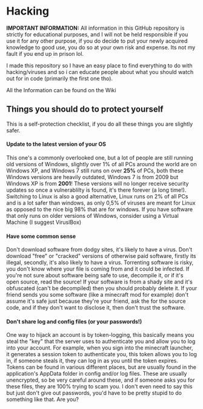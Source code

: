 # Hacking
**IMPORTANT INFORMATION:** All information in this GitHub repository is strictly for educational purposes, and I will not be held responsible if you use it for any other purpose, if you do decide to put your newly acquired knowledge to good use, you do so at your own risk and expense. Its not my fault if you end up in prison lol.

I made this repository so I have an easy place to find everything to do with hacking/viruses and so i can educate people about what you should watch out for in code (primarily the first one tho).

All the Information can be found on the Wiki

## Things you should do to protect yourself
This is a self-protection checklist, if you do all these things you are slightly safer.

#### Update to the latest version of your OS
This one's a commonly overlooked one, but a lot of people are still running old versions of Windows, slightly over 1% of all PCs around the world are on Windows XP, and Windows 7 still runs on over **25%** of PCs, both these Windows versions are heavily outdated, Windows 7 is from 2009 but Windows XP is from **2001**! These versions will no longer receive security updates so once a vulnerablilty is found, it's there forever (a long time!). Switching to Linux is also a good alternative, Linux runs on 2% of all PCs and is a lot safer than windows, as only 0,5% of viruses are meant for Linux as opposed to the nice big 98% that are for windows. If you have software that only runs on older versions of Windows, consider using a Virtual Machine (I suggest ViruslBox)

#### Have some common sense
Don't download software from dodgy sites, it's likely to have a virus. Don't download "free" or "cracked" versions of otherwise paid software, firstly its illegal, secondly, it's also likely to have a virus. Torrenting software is risky, you don't know where your file is coming from and it could be infected. If you're not sure about software being safe to use, decompile it, or if it's open source, read the source! If your software is from a shady site and it's obfuscated (can't be decompiled) then you should probably delete it. If your friend sends you some software (like a minecraft mod for example) don't assume it's safe just because they're your friend, ask the  for the source code, and if they don't want to disclose it, then don't trust the software.

#### Don't share log and config files (or your passwords!)
One way to hijack an account is by token-logging, this basically means you steal the "key" that the server uses to authenticate you and allow you to log into your account. For example, when you sign into the minecraft launcher, it generates a session token to authenticate you, this token allows you to log in, if someone steals it, they can log in as you until the token expires. Tokens can be found in various different places, but are usually found in the application's AppData folder in config and/or log files. These are usually unencrypted, so be very careful around these, and if someone asks you for these files, they are 100% trying to scam you. I don't even need to say this but just don't give out passwords, you'd have to be pretty stupid to do something like that. Are you?

